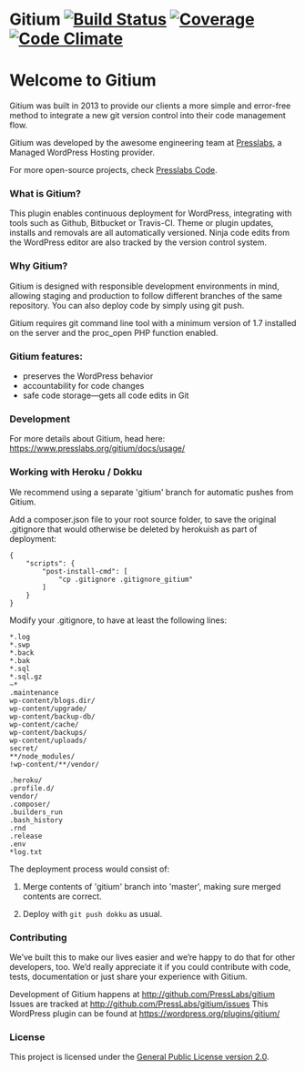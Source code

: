 Gitium [![Build Status](https://travis-ci.org/PressLabs/gitium.svg)](https://travis-ci.org/PressLabs/gitium) [![Coverage](https://codeclimate.com/github/PressLabs/gitium/coverage.png)](https://codeclimate.com/github/PressLabs/gitium) [![Code Climate](https://codeclimate.com/github/PressLabs/gitium.png)](https://codeclimate.com/github/PressLabs/gitium)
======

# Welcome to Gitium

Gitium was built in 2013 to provide our clients a more simple and error-free method to integrate a new git version control into their code management flow.

Gitium was developed by the awesome engineering team at [Presslabs](https://www.presslabs.com/), a Managed WordPress Hosting provider.

For more open-source projects, check [Presslabs Code](https://www.presslabs.org/). 

### What is Gitium?

This plugin enables continuous deployment for WordPress, integrating with tools such as Github, Bitbucket or Travis-CI. Theme or plugin updates, installs and removals are all automatically versioned. Ninja code edits from the WordPress editor are also tracked by the version control system.

### Why Gitium?

Gitium is designed with responsible development environments in mind, allowing staging and production to follow different branches of the same repository. You can also deploy code by simply using git push.

Gitium requires git command line tool with a minimum version of 1.7 installed on the server and the proc_open PHP function enabled.

### Gitium features:

- preserves the WordPress behavior
- accountability for code changes
- safe code storage—gets all code edits in Git

### Development

For more details about Gitium, head here: https://www.presslabs.org/gitium/docs/usage/

### Working with Heroku / Dokku

We recommend using a separate 'gitium' branch for automatic pushes from Gitium.

Add a composer.json file to your root source folder, to save the original .gitignore that would otherwise be deleted by herokuish as
part of deployment:
```
{
    "scripts": {
        "post-install-cmd": [
            "cp .gitignore .gitignore_gitium"
        ]
    }
}
```

Modify your .gitignore, to have at least the following lines:
```
*.log
*.swp
*.back
*.bak
*.sql
*.sql.gz
~*
.maintenance
wp-content/blogs.dir/
wp-content/upgrade/
wp-content/backup-db/
wp-content/cache/
wp-content/backups/
wp-content/uploads/
secret/
**/node_modules/
!wp-content/**/vendor/

.heroku/
.profile.d/
vendor/
.composer/
.builders_run
.bash_history
.rnd
.release
.env
*log.txt
```

The deployment process would consist of:

1) Merge contents of 'gitium' branch into 'master', making sure merged contents are correct.

2) Deploy with ```git push dokku``` as usual.


### Contributing

We’ve built this to make our lives easier and we’re happy to do that for other developers, too. We’d really appreciate it if you could contribute with code, tests, documentation or just share your experience with Gitium.

Development of Gitium happens at http://github.com/PressLabs/gitium 
Issues are tracked at http://github.com/PressLabs/gitium/issues 
This WordPress plugin can be found at https://wordpress.org/plugins/gitium/

### License

This project is licensed under the [General Public License version 2.0](http://www.gnu.org/licenses/gpl-2.0.html).

